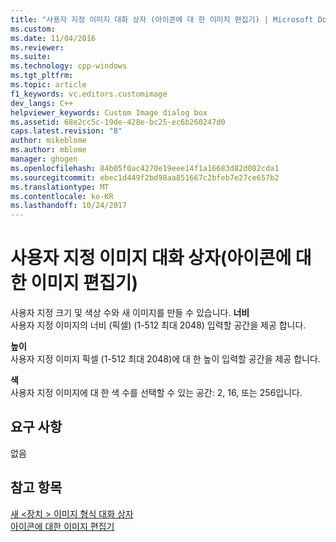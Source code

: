 ```yaml
---
title: "사용자 지정 이미지 대화 상자 (아이콘에 대 한 이미지 편집기) | Microsoft Docs"
ms.custom: 
ms.date: 11/04/2016
ms.reviewer: 
ms.suite: 
ms.technology: cpp-windows
ms.tgt_pltfrm: 
ms.topic: article
f1_keywords: vc.editors.customimage
dev_langs: C++
helpviewer_keywords: Custom Image dialog box
ms.assetid: 68e2cc5c-19de-428e-bc25-ec6b260247d0
caps.latest.revision: "8"
author: mikeblome
ms.author: mblome
manager: ghogen
ms.openlocfilehash: 84b05f0ac4270e19eee14f1a16683d82d082cda1
ms.sourcegitcommit: ebec1d449f2bd98aa851667c2bfeb7e27ce657b2
ms.translationtype: MT
ms.contentlocale: ko-KR
ms.lasthandoff: 10/24/2017
---
```

# <a name="custom-image-dialog-box-image-editor-for-icons"></a>사용자 지정 이미지 대화 상자(아이콘에 대한 이미지 편집기)
사용자 지정 크기 및 색상 수와 새 이미지를 만들 수 있습니다.
 **너비**  
 사용자 지정 이미지의 너비 (픽셀) (1-512 최대 2048) 입력할 공간을 제공 합니다.  
  
 **높이**  
 사용자 지정 이미지 픽셀 (1-512 최대 2048)에 대 한 높이 입력할 공간을 제공 합니다.  
  
 **색**  
 사용자 지정 이미지에 대 한 색 수를 선택할 수 있는 공간: 2, 16, 또는 256입니다.  
  
## <a name="requirements"></a>요구 사항  
 없음  
  
## <a name="see-also"></a>참고 항목  
 [새 \<장치 > 이미지 형식 대화 상자](../windows/new-device-image-type-dialog-box-image-editor-for-icons.md)   
 [아이콘에 대한 이미지 편집기](../windows/image-editor-for-icons.md)
